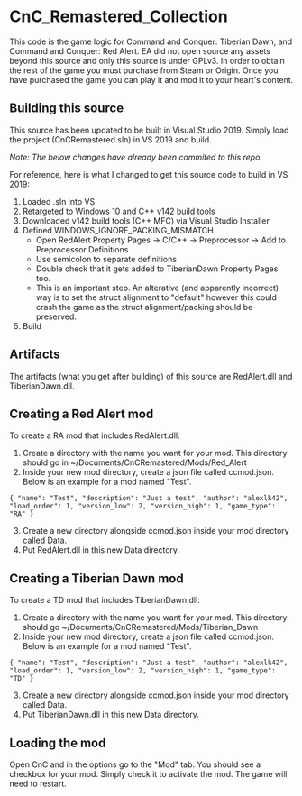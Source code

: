 # CnC_Remastered_Collection

This code is the game logic for Command and Conquer: Tiberian Dawn, and Command and Conquer: Red Alert. EA did not open source any assets beyond this source and only this source is under GPLv3. In order to obtain the rest of the game you must purchase from Steam or Origin. Once you have purchased the game you can play it and mod it to your heart's content.

## Building this source

This source has been updated to be built in Visual Studio 2019. Simply load the project (CnCRemastered.sln) in VS 2019 and build.

*Note: The below changes have already been commited to this repo.*

For reference, here is what I changed to get this source code to build in VS 2019:
1. Loaded .sln into VS
2. Retargeted to Windows 10 and C++ v142 build tools
3. Downloaded v142 build tools (C++ MFC) via Visual Studio Installer
4. Defined WINDOWS_IGNORE_PACKING_MISMATCH
    * Open RedAlert Property Pages -> C/C++ -> Preprocessor -> Add to Preprocessor Definitions
    * Use semicolon to separate definitions
    * Double check that it gets added to TiberianDawn Property Pages too.
    * This is an important step. An alterative (and apparently incorrect) way is to set the struct alignment to "default" however this could crash the game as the struct alignment/packing should be preserved.
5. Build

## Artifacts

The artifacts (what you get after building) of this source are RedAlert.dll and TiberianDawn.dll.

## Creating a Red Alert mod

To create a RA mod that includes RedAlert.dll:

1. Create a directory with the name you want for your mod. This directory should go in  ~/Documents/CnCRemastered/Mods/Red_Alert
2. Inside your new mod directory, create a json file called ccmod.json. Below is an example for a mod named "Test".

`
{
  "name": "Test",
  "description": "Just a test",
  "author": "alexlk42",
  "load_order": 1,
  "version_low": 2,
  "version_high": 1,
  "game_type": "RA"
}
`

3. Create a new directory alongside ccmod.json inside your mod directory called Data.
4. Put RedAlert.dll in this new Data directory.


## Creating a Tiberian Dawn mod

To create a TD mod that includes TiberianDawn.dll:

1. Create a directory with the name you want for your mod. This directory should go ~/Documents/CnCRemastered/Mods/Tiberian_Dawn
2. Inside your new mod directory, create a json file called ccmod.json. Below is an example for a mod named "Test".

`
{
  "name": "Test",
  "description": "Just a test",
  "author": "alexlk42",
  "load_order": 1,
  "version_low": 2,
  "version_high": 1,
  "game_type": "TD"
}
`

3. Create a new directory alongside ccmod.json inside your mod directory called Data.
4. Put TiberianDawn.dll in this new Data directory.

## Loading the mod

Open CnC and in the options go to the "Mod" tab. You should see a checkbox for your mod. Simply check it to activate the mod. The game will need to restart.
